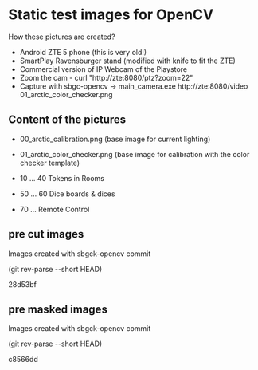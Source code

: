 # Static test images for OpenCV

How these pictures are created?

- Android ZTE 5 phone (this is very old!)
- SmartPlay Ravensburger stand (modified with knife to fit the ZTE)
- Commercial version of IP Webcam of the Playstore
- Zoom the cam - curl "http://zte:8080/ptz?zoom=22"
- Capture with sbgc-opencv -> main_camera.exe http://zte:8080/video 01_arctic_color_checker.png


## Content of the pictures

- 00_arctic_calibration.png (base image for current lighting)
- 01_arctic_color_checker.png (base image for calibration with the color checker template)


- 10 ... 40 Tokens in Rooms
- 50 ... 60 Dice boards & dices
- 70 ... Remote Control


## pre cut images

Images created with sbgck-opencv commit

(git rev-parse --short HEAD)

28d53bf

## pre masked images

Images created with sbgck-opencv commit

(git rev-parse --short HEAD)

c8566dd